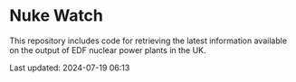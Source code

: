 # Nuke Watch

This repository includes code for retrieving the latest information available on the output of EDF nuclear power plants in the UK.

Last updated: 2024-07-19 06:13
